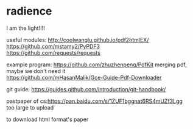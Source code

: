 # radience
I am the light!!!!

useful modules:
http://coolwanglu.github.io/pdf2htmlEX/<br>
https://github.com/mstamy2/PyPDF3<br>
https://github.com/requests/requests

example program:
https://github.com/zhuzhenpeng/PdfKit merging pdf, maybe we don't need it<br>
https://github.com/mHasanMalik/Gce-Guide-Pdf-Downloader


git guide:
https://guides.github.com/introduction/git-handbook/

pastpaper of cs:https://pan.baidu.com/s/1ZUF1bggnat6RS4mUZf3Lgg<br>
too large to upload

to download html format's paper
